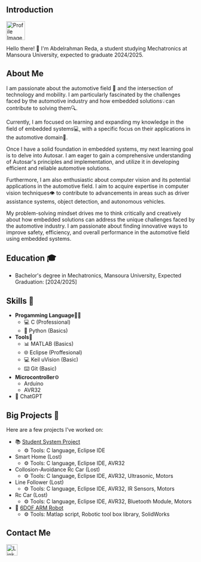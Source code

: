 ## Introduction

<div align="left">
  <img src="https://media.licdn.com/dms/image/C4E03AQG3sJra1OqboQ/profile-displayphoto-shrink_800_800/0/1633002608874?e=1694649600&v=beta&t=qpbKzfOzYmP9LUmJaF1qIlpgkr-f5tlIO22ImwVtbj4" alt="Profile Image" width="50" height="50">
</div>

Hello there! 👋 I'm Abdelrahman Reda, a student studying Mechatronics at Mansoura University, expected to graduate 2024/2025.

## About Me

I am passionate about the automotive field 🚓 and the intersection of technology and mobility. I am particularly fascinated by the challenges faced by the automotive industry and how embedded solutions💡can contribute to solving them🔍.

Currently, I am focused on learning and expanding my knowledge in the field of embedded systems💻, with a specific focus on their applications in the automotive domain🚗.

Once I have a solid foundation in embedded systems, my next learning goal is to delve into Autosar. I am eager to gain a comprehensive understanding of Autosar's principles and implementation, and utilize it in developing efficient and reliable automotive solutions.

Furthermore, I am also enthusiastic about computer vision and its potential applications in the automotive field. I aim to acquire expertise in computer vision techniques👁️ to contribute to advancements in areas such as driver assistance systems, object detection, and autonomous vehicles.

My problem-solving mindset drives me to think critically and creatively about how embedded solutions can address the unique challenges faced by the automotive industry. I am passionate about finding innovative ways to improve safety, efficiency, and overall performance in the automotive field using embedded systems.

## Education 🎓

- Bachelor's degree in Mechatronics, Mansoura University, Expected Graduation: [2024/2025]

## Skills 🚀

- **Progamming Language**👩‍💻
    - 💻 C (Professional)
    - 🐍 Python (Basics)
- **Tools**🔧
    - 📊 MATLAB (Basics)
    - 🌐 Eclipse (Proffesional)
    - 💻 Keil uVision (Basic)
    - ⌨️ Git (Basic)
- **Microcontroller**⚙️
    - Arduino
    - AVR32
- 🤖 ChatGPT

## Big Projects 🚀

Here are a few projects I've worked on:

- 📚 [Student System Project](https://github.com/abdelrahman1532001/Mastering_Embedded_Systems/tree/master/First_Term/FinalProjects/CLanguage_FinalProject_StudentSys)
    - ⚙️ Tools: C language, Eclipse IDE
- Smart Home (Lost)
    - ⚙️ Tools: C language, Eclipse IDE, AVR32
- Collosion-Avoidance Rc Car (Lost)
    - ⚙️ Tools: C language, Eclipse IDE, AVR32, Ultrasonic, Motors
- Line Follower (Lost)
    - ⚙️ Tools: C language, Eclipse IDE, AVR32, IR Sensors, Motors
- Rc Car (Lost)
    - ⚙️ Tools: C language, Eclipse IDE, AVR32, Bluetooth Module, Motors
- 🤖 [6DOF ARM Robot](https://github.com/abdelrahman1532001/MU_RoboticsCourse/tree/main/IRB_1200_6DOF)
    - ⚙️ Tools: Matlap script, Robotic tool box library, SolidWorks 

## Contact Me

<div align="left">
  <a href="https://www.linkedin.com/in/abdelrahman-reda-9a6767204/"><img src="https://media.licdn.com/dms/image/C560BAQHaVYd13rRz3A/company-logo_100_100/0/1638831589865?e=1697068800&v=beta&t=7UYFEl3GlBZbMCyOybv_64a_83PvBQCC9HIPWQnwYyk" alt="LinkedIn" width="30" height="30"></a>
</div>

